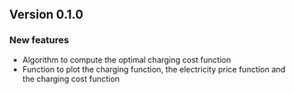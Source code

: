 ## Version 0.1.0

### New features
- Algorithm to compute the optimal charging cost function
- Function to plot the charging function, the electricity price function and the charging cost function
